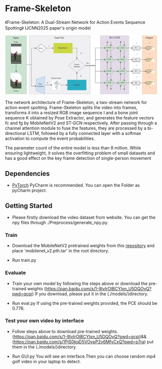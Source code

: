 # Frame-Skeleton
《Frame-Skeleton: A Dual-Stream Network for Action Events Sequence Spotting》
IJCNN2025 paper's origin model 

![Frame-skeleton](./images/model.jpg)

The network architecture of Frame-Skeleton, a two-stream network for action event spotting. Frame-Skeleton splits the video into frames, transforms it into a resized RGB image sequence I and a bone joint sequence K obtained by Pose Extractor, and generates the feature vectors fc and fg by MobileNetV2 and ST-GCN respectively. After passing through a channel attention module to fuse the features, they are processed by a bi-directional LSTM, followed by a fully connected layer with a softmax activation to compute the event probabilities.

The parameter count of the entire model is less than 8 million. While ensuring lightweight, it solves the overfitting problem of small datasets and has a good effect on the key frame detection of single-person movement

## Dependencies
* [PyTorch](https://pytorch.org/)
PyCharm is recommended.
You can open the Folder as pyCharm project.

## Getting Started
* Please firstly download the video dataset from website.
You can get the npy files through ./Preprocess/generate_npy.py. 

### Train
* Download the MobileNetV2 pretrained weights from this [repository](https://github.com/tonylins/pytorch-mobilenet-v2) 
and place 'mobilenet_v2.pth.tar' in the root directory. 

* Run train.py

### Evaluate
* Train your own model by following the steps above or download the pre-trained weights (https://pan.baidu.com/s/1-9IvIrOIBCYIxn_U5DQOvQ?pwd=qcpi)
If you download, please put it in the (./models/)directory.

* Run eval.py
 If using the pre-trained weights provided, the PCE should be 0.776.  

### Test your own video by interface
* Follow steps above to download pre-trained weights.(https://pan.baidu.com/s/1-9IvIrOIBCYIxn_U5DQOvQ?pwd=qcpi)&&(https://pan.baidu.com/s/1PjS0kqD5VOvpP2v6MfyCxQ?pwd=p7ra)
 put them in the (./models/)directory.

* Run GUI.py
You will see an interface.Then you can choose random mp4 golf video in your laptop to detect.
